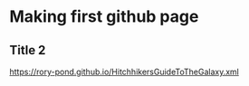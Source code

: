 # Making first github page

## Title 2

https://rory-pond.github.io/HitchhikersGuideToTheGalaxy.xml

